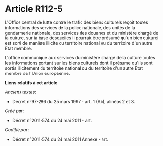 # Article R112-5

L'Office central de lutte contre le trafic des biens culturels reçoit toutes informations des services de la police
nationale, des unités de la gendarmerie nationale, des services des douanes et du ministère chargé de la culture, sur la base
desquelles il pourrait être présumé qu'un bien culturel est sorti de manière illicite du territoire national ou du territoire
d'un autre Etat membre.

L'office communique aux services du ministère chargé de la culture toutes les informations portant sur les biens culturels
dont il présume qu'ils sont sortis illicitement du territoire national ou du territoire d'un autre Etat membre de l'Union
européenne.

**Liens relatifs à cet article**

_Anciens textes_:

  - Décret n°97-286 du 25 mars 1997 - art. 1 (Ab), alinéas 2 et 3.

_Créé par_:

  - Décret n°2011-574 du 24 mai 2011  - art.

_Codifié par_:

  - Décret n°2011-574 du 24 mai 2011 Annexe - art.
